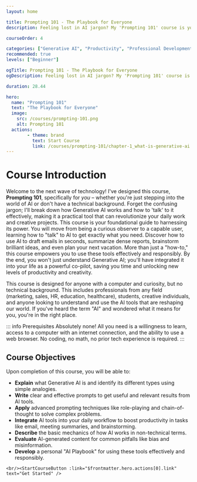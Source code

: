 ```yaml
---
layout: home

title: Prompting 101 - The Playbook for Everyone
description: Feeling lost in AI jargon? My 'Prompting 101' course is your personal, jargon-free guide to mastering Generative AI, designed specifically for beginners and non-technical users. Learn to prompt effectively for real-world productivity and creativity!

courseOrder: 4

categories: ["Generative AI", "Productivity", "Professional Development"]
recommended: true
levels: ["Beginner"]

ogTitle: Prompting 101 - The Playbook for Everyone
ogDescription: Feeling lost in AI jargon? My 'Prompting 101' course is your personal, jargon-free guide to mastering Generative AI, designed specifically for beginners and non-technical users. Learn to prompt effectively for real-world productivity and creativity!

duration: 28.44

hero:
  name: "Prompting 101"
  text: "The Playbook for Everyone"
  image:
    src: /courses/prompting-101.png
    alt: Prompting 101
  actions:
        - theme: brand
          text: Start Course
          link: /courses/prompting-101/chapter-1_what-is-generative-ai
---
```

# Course Introduction

Welcome to the next wave of technology! I've designed this course, **Prompting 101**, specifically for *you* – whether you're just stepping into the world of AI or don't have a technical background. Forget the confusing jargon; I'll break down how Generative AI works and how to 'talk' to it effectively, making it a practical tool that can revolutionize your daily work and creative projects. This course is your foundational guide to harnessing its power. You will move from being a curious observer to a capable user, learning how to "talk" to AI to get exactly what you need. Discover how to use AI to draft emails in seconds, summarize dense reports, brainstorm brilliant ideas, and even plan your next vacation. More than just a "how-to," this course empowers you to use these tools effectively and responsibly. By the end, you won't just understand Generative AI; you'll have integrated it into your life as a powerful co-pilot, saving you time and unlocking new levels of productivity and creativity.

This course is designed for anyone with a computer and curiosity, but no technical background. This includes professionals from any field (marketing, sales, HR, education, healthcare), students, creative individuals, and anyone looking to understand and use the AI tools that are reshaping our world. If you've heard the term "AI" and wondered what it means for you, you're in the right place.

::: info Prerequisites
Absolutely none! All you need is a willingness to learn, access to a computer with an internet connection, and the ability to use a web browser. No coding, no math, no prior tech experience is required.
:::

## Course Objectives

Upon completion of this course, you will be able to:

- **Explain** what Generative AI is and identify its different types using simple analogies.
- **Write** clear and effective prompts to get useful and relevant results from AI tools.
- **Apply** advanced prompting techniques like role-playing and chain-of-thought to solve complex problems.
- **Integrate** AI tools into your daily workflow to boost productivity in tasks like email, meeting summaries, and brainstorming.
- **Describe** the basic mechanics of how AI works in non-technical terms.
- **Evaluate** AI-generated content for common pitfalls like bias and misinformation.
- **Develop** a personal "AI Playbook" for using these tools effectively and responsibly.

`<br/><StartCourseButton :link="$frontmatter.hero.actions[0].link" text="Get Started" />`
